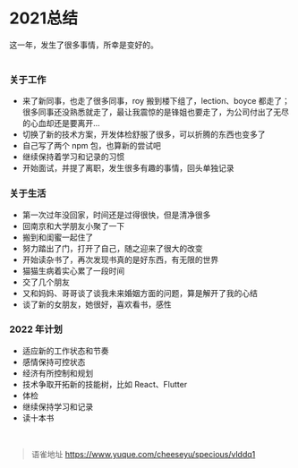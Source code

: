 # 2021总结
这一年，发生了很多事情，所幸是变好的。  
​

### 关于工作

- 来了新同事，也走了很多同事，roy 搬到楼下组了，lection、boyce 都走了；很多同事还没熟悉就走了，最让我震惊的是锋姐也要走了，为公司付出了无尽的心血却还是要离开...
- 切换了新的技术方案，开发体检舒服了很多，可以折腾的东西也变多了
- 自己写了两个 npm 包，也算新的尝试吧
- 继续保持着学习和记录的习惯
- 开始面试，并提了离职，发生很多有趣的事情，回头单独记录

### 关于生活

- 第一次过年没回家，时间还是过得很快，但是清净很多
- 回南京和大学朋友小聚了一下
- 搬到和闺蜜一起住了
- 努力踏出了门，打开了自己，随之迎来了很大的改变
- 开始读杂书了，再次发现书真的是好东西，有无限的世界
- 猫猫生病着实心累了一段时间
- 交了几个朋友
- 又和妈妈、哥哥谈了谈我未来婚姻方面的问题，算是解开了我的心结
- 谈了新的女朋友，她很好，喜欢看书，感性

### 2022 年计划

- 适应新的工作状态和节奏
- 感情保持可控状态
- 经济有所控制和规划
- 技术争取开拓新的技能树，比如 React、Flutter
- 体检
- 继续保持学习和记录
- 读十本书

<br>
  
> 语雀地址 https://www.yuque.com/cheeseyu/specious/vlddq1